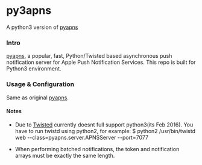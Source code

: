 # py3apns
A python3 version of [pyapns](https://github.com/samuraisam/pyapns)

### Intro
[pyapns](https://github.com/samuraisam/pyapns), a popular, fast, Python/Twisted based asynchronous push notification server for Apple Push Notification Services. This repo is built for Python3 environment. 

### Usage & Configuration
Same as original [pyapns](https://github.com/samuraisam/pyapns).
#### Notes
* Due to [Twisted](http://pypi.python.org/pypi/Twisted) currently doesnt full support python3(its Feb 2016). You have to run twistd using python2, for example:
   $ python2 /usr/bin/twistd web --class=pyapns.server.APNSServer --port=7077

* When performing batched notifications, the token and notification arrays must be exactly the same length.
